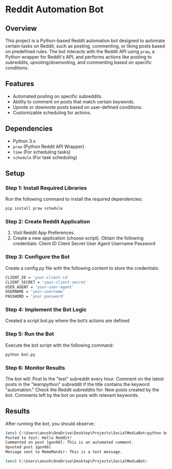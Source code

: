 # Reddit Automation Bot

## Overview
This project is a Python-based Reddit automation bot designed to automate certain tasks on Reddit, such as posting, commenting, or liking posts based on predefined rules. The bot interacts with the Reddit API using `praw`, a Python wrapper for Reddit's API, and performs actions like posting to subreddits, upvoting/downvoting, and commenting based on specific conditions.

## Features
- Automated posting on specific subreddits.
- Ability to comment on posts that match certain keywords.
- Upvote or downvote posts based on user-defined conditions.
- Customizable scheduling for actions.

## Dependencies
- Python 3.x
- `praw` (Python Reddit API Wrapper)
- `time` (For scheduling tasks)
- `schedule` (For task scheduling)

## Setup

### Step 1: Install Required Libraries
Run the following command to install the required dependencies:
```bash
pip install praw schedule
```

### Step 2: Create Reddit Application
1. Visit Reddit App Preferences.
2. Create a new application (choose script).
Obtain the following credentials:
  Client ID
  Client Secret
  User Agent
  Username
  Password

### Step 3: Configure the Bot
Create a config.py file with the following content to store the credentials:
```bash
CLIENT_ID = 'your-client-id'
CLIENT_SECRET = 'your-client-secret'
USER_AGENT = 'your-user-agent'
USERNAME = 'your-username'
PASSWORD = 'your-password'
```
### Step 4: Implement the Bot Logic
Created a script bot.py where the bot’s actions are defined

### Step 5: Run the Bot
Execute the bot script with the following command:
```bash
python bot.py
```
### Step 6: Monitor Results
The bot will:
Post to the "test" subreddit every hour.
Comment on the latest posts in the "learnpython" subreddit if the title contains the keyword "automation."
Check the Reddit subreddits for:
New posts created by the bot.
Comments left by the bot on posts with relevant keywords.

## Results
After running the bot, you should observe:
```bash
(env) C:\Users\anush\OneDrive\Desktop\Projects\SocialMediaBot>python bot.py
Posted to test: Hello Reddit!
Commented on post 1gon66l: This is an automated comment.
Upvoted post 1gon66l
Message sent to MemeMandir: This is a test message.

(env) C:\Users\anush\OneDrive\Desktop\Projects\SocialMediaBot>
````
